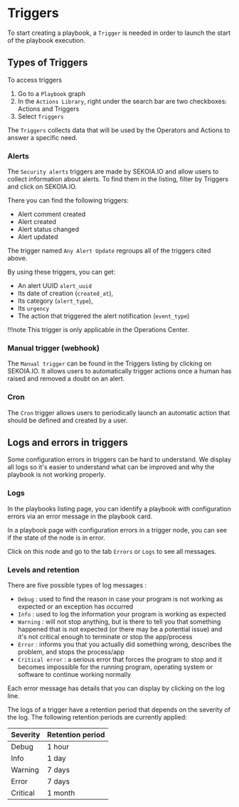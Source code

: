 # Triggers

To start creating a playbook, a `Trigger` is needed in order to launch the start of the playbook execution.

## Types of Triggers

To access triggers

1. Go to a `Playbook` graph 
2. In the `Actions Library`, right under the search bar are two checkboxes: Actions and Triggers
3. Select `Triggers`

The `Triggers` collects data that will be used by the Operators and Actions to answer a specific need.

### Alerts

The `Security alerts` triggers are made by SEKOIA.IO and allow users to collect information about alerts. To find them in the listing, filter by Triggers and click on SEKOIA.IO. 

There you can find the following triggers: 

- Alert comment created
- Alert created
- Alert status changed
- Alert updated 

The trigger named `Any Alert Update` regroups all of the triggers cited above. 

By using these triggers, you can get: 

- An alert UUID `alert_uuid`
- Its date of creation (`created_at`), 
- Its category (`alert_type`), 
- Its `urgency` 
- The action that triggered the alert notification (`event_type`) 

!!!note
  This trigger is only applicable in the Operations Center.


### Manual trigger (webhook) 

The `Manual trigger` can be found in the Triggers listing by clicking on SEKOIA.IO. It allows users to automatically trigger actions once a human has raised and removed a doubt on an alert.

### Cron

The `Cron` trigger allows users to periodically launch an automatic action that should be defined and created by a user.

## Logs and errors in triggers

Some configuration errors in triggers can be hard to understand. We display all logs so it's easier to understand what can be improved and why the playbook is not working properly.

### Logs

In the playbooks listing page, you can identify a playbook with configuration errors via an error message in the playbook card.

In a playbook page with configuration errors in a trigger node, you can see if the state of the node is in error.

Click on this node and go to the tab `Errors` or `Logs` to see all messages.

### Levels and retention

There are five possible types of log messages :

* `Debug` : used to find the reason in case your program is not working as expected or an exception has occurred
* `Info` : used to log the information your program is working as expected
* `Warning` : will not stop anything, but is there to tell you that something happened that is not expected (or there may be a potential issue) and it's not critical enough to terminate or stop the app/process
* `Error` : informs you that you actually did something wrong, describes the problem, and stops the process/app
* `Critical error` : a serious error that forces the program to stop and it becomes impossible for the running program, operating system or software to continue working normally

Each error message has details that you can display by clicking on the log line.

The logs of a trigger have a retention period that depends on the severity of the log. The following retention periods are currently applied:

| Severity | Retention period |
| --- | --- |
| Debug | 1 hour |
| Info | 1 day |
| Warning | 7 days |
| Error | 7 days |
| Critical | 1 month |
